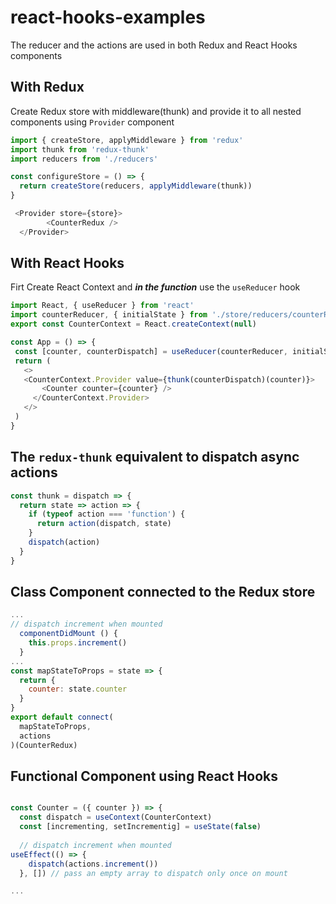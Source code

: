 # react-hooks-examples

The reducer and the actions are used in both Redux and React Hooks components

## With Redux
Create Redux store with middleware(thunk) and provide it to all nested components using `Provider` component

```js
import { createStore, applyMiddleware } from 'redux'
import thunk from 'redux-thunk'
import reducers from './reducers'

const configureStore = () => {
  return createStore(reducers, applyMiddleware(thunk))
}
```

```js
 <Provider store={store}>
        <CounterRedux />
  </Provider> 
 ```
 
 ## With React Hooks
 Firt Create React Context and ***in the function*** use the `useReducer` hook
 ```js
 import React, { useReducer } from 'react'
 import counterReducer, { initialState } from './store/reducers/counterReducer'
 export const CounterContext = React.createContext(null)

const App = () => {
  const [counter, counterDispatch] = useReducer(counterReducer, initialState)
  return (
    <>
    <CounterContext.Provider value={thunk(counterDispatch)(counter)}>
        <Counter counter={counter} />
      </CounterContext.Provider>
    </>
  )
}
 ```
## The  `redux-thunk` equivalent to dispatch async actions 
```js
const thunk = dispatch => {
  return state => action => {
    if (typeof action === 'function') {
      return action(dispatch, state)
    }
    dispatch(action)
  }
}
```
## Class Component connected to the Redux store
```js
...
// dispatch increment when mounted
  componentDidMount () {
    this.props.increment()
  }
...
const mapStateToProps = state => {
  return {
    counter: state.counter
  }
}
export default connect(
  mapStateToProps,
  actions
)(CounterRedux)
```

## Functional Component using React Hooks
```js

const Counter = ({ counter }) => {
  const dispatch = useContext(CounterContext)
  const [incrementing, setIncrementig] = useState(false)
  
  // dispatch increment when mounted
useEffect(() => {
    dispatch(actions.increment())
  }, []) // pass an empty array to dispatch only once on mount

...

```
 
 
 
 
